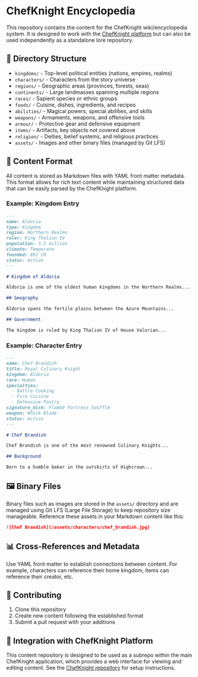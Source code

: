 # ChefKnight Encyclopedia

This repository contains the content for the ChefKnight wiki/encyclopedia system. It is designed to work with the [ChefKnight platform](https://github.com/JoshuaHoare/ChefKnight) but can also be used independently as a standalone lore repository.

## 📁 Directory Structure

- `kingdoms/` - Top-level political entities (nations, empires, realms)
- `characters/` - Characters from the story universe
- `regions/` - Geographic areas (provinces, forests, seas)
- `continents/` - Large landmasses spanning multiple regions
- `races/` - Sapient species or ethnic groups
- `foods/` - Cuisine, dishes, ingredients, and recipes
- `abilities/` - Magical powers, special abilities, and skills
- `weapons/` - Armaments, weapons, and offensive tools
- `armour/` - Protective gear and defensive equipment
- `items/` - Artifacts, key objects not covered above
- `religion/` - Deities, belief systems, and religious practices
- `assets/` - Images and other binary files (managed by Git LFS)

## 📝 Content Format

All content is stored as Markdown files with YAML front matter metadata. This format allows for rich text content while maintaining structured data that can be easily parsed by the ChefKnight platform.

### Example: Kingdom Entry

```markdown
---
name: Aldoria
type: Kingdom
region: Northern Realms
ruler: King Thalion IV
population: 3.5 million
climate: Temperate
founded: 892 CR
status: Active
---

# Kingdom of Aldoria

Aldoria is one of the oldest human kingdoms in the Northern Realms...

## Geography

Aldoria spans the fertile plains between the Azure Mountains...

## Government

The kingdom is ruled by King Thalion IV of House Valorian...
```

### Example: Character Entry

```markdown
---
name: Chef Brandish
title: Royal Culinary Knight
kingdom: Aldoria
race: Human
specialties:
  - Battle Cooking
  - Fire Cuisine
  - Defensive Pastry
signature_dish: Flambé Fortress Soufflé
weapon: Whisk Blade
status: Active
---

# Chef Brandish

Chef Brandish is one of the most renowned Culinary Knights...

## Background

Born to a humble baker in the outskirts of Highcrown...
```

## 🖼️ Binary Files

Binary files such as images are stored in the `assets/` directory and are managed using Git LFS (Large File Storage) to keep repository size manageable. Reference these assets in your Markdown content like this:

```markdown
![Chef Brandish](/assets/characters/chef_brandish.jpg)
```

## 📊 Cross-References and Metadata

Use YAML front matter to establish connections between content. For example, characters can reference their home kingdom, items can reference their creator, etc.

## 🤝 Contributing

1. Clone this repository
2. Create new content following the established format
3. Submit a pull request with your additions

## 🔄 Integration with ChefKnight Platform

This content repository is designed to be used as a subrepo within the main ChefKnight application, which provides a web interface for viewing and editing content. See the [ChefKnight repository](https://github.com/JoshuaHoare/ChefKnight) for setup instructions.

